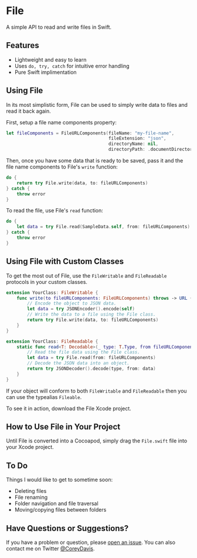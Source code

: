 #  File
A simple API to read and write files in Swift.

## Features
- Lightweight and easy to learn
- Uses `do, try, catch` for intuitive error handling
- Pure Swift implimentation

## Using File
In its most simplistic form, File can be used to simply write data to files and read it back again.

First, setup a file name components property:

```swift
let fileComponents = FileURLComponents(fileName: "my-file-name",
                                       fileExtension: "json",
                                       directoryName: nil,
                                       directoryPath: .documentDirectory)
```

Then, once you have some data that is ready to be saved, pass it and the file name components to File's `write` function:

```swift
do {
    return try File.write(data, to: fileURLComponents)
} catch {
    throw error
}
```

To read the file, use File's `read` function:

```swift
do {
    let data = try File.read(SampleData.self, from: fileURLComponents)
} catch {
    throw error
}
```

## Using File with Custom Classes
To get the most out of File, use the `FileWritable` and `FileReadable` protocols in your custom classes.

```swift
extension YourClass: FileWritable {
    func write(to fileURLComponents: FileURLComponents) throws -> URL {
        // Encode the object to JSON data.
        let data = try JSONEncoder().encode(self)
        // Write the data to a file using the File class.
        return try File.write(data, to: fileURLComponents)
    }
}
```

```swift
extension YourClass: FileReadable {
    static func read<T: Decodable>(_ type: T.Type, from fileURLComponents: FileURLComponents) throws -> T {
        // Read the file data using the File class.
        let data = try File.read(from: fileURLComponents)
        // Decode the JSON data into an object.
        return try JSONDecoder().decode(type, from: data)
    }
}
```

If your object will conform to both `FileWritable` and `FileReadable` then you can use the typealias `Fileable`.

To see it in action, download the File Xcode project.

## How to Use File in Your Project
Until File is converted into a Cocoapod, simply drag the `File.swift` file into your Xcode project.

## To Do
Things I would like to get to sometime soon:

- Deleting files
- File renaming
- Folder navigation and file traversal
- Moving/copying files between folders

## Have Questions or Suggestions?
If you have a problem or question, please [open an issue](https://github.com/CoreyWDavis/File/issues). You can also contact me on Twitter [@CoreyDavis](https://twitter.com/coreydavis).
